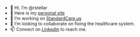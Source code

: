 - 👋 Hi, I’m @rstellar
- 👀 Here is my [personal site](https://ryanstellar.com)
- 🌱 I’m working on [StandardCare.us](https://standardcare.us/)
- 💞️ I’m looking to collaborate on fixing the healthcare system.
- 📫 Connect on [Linkedin](https://www.linkedin.com/in/rstellar) to reach me.

<!---
rstellar/rstellar is a ✨ special ✨ repository because its `README.md` (this file) appears on your GitHub profile.
You can click the Preview link to take a look at your changes.
--->
